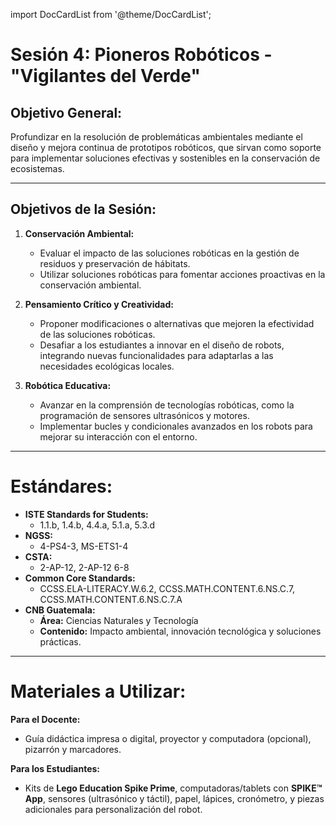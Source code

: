 import DocCardList from '@theme/DocCardList';

# Sesión 4: Pioneros Robóticos - "Vigilantes del Verde"

## Objetivo General:
Profundizar en la resolución de problemáticas ambientales mediante el diseño y mejora continua de prototipos robóticos, que sirvan como soporte para implementar soluciones efectivas y sostenibles en la conservación de ecosistemas.

---

## Objetivos de la Sesión:

1. **Conservación Ambiental:**
   - Evaluar el impacto de las soluciones robóticas en la gestión de residuos y preservación de hábitats.
   - Utilizar soluciones robóticas para fomentar acciones proactivas en la conservación ambiental.

2. **Pensamiento Crítico y Creatividad:**
   - Proponer modificaciones o alternativas que mejoren la efectividad de las soluciones robóticas.
   - Desafiar a los estudiantes a innovar en el diseño de robots, integrando nuevas funcionalidades para adaptarlas a las necesidades ecológicas locales.

3. **Robótica Educativa:**
   - Avanzar en la comprensión de tecnologías robóticas, como la programación de sensores ultrasónicos y motores.
   - Implementar bucles y condicionales avanzados en los robots para mejorar su interacción con el entorno.

---

# Estándares:

- **ISTE Standards for Students:**
  - 1.1.b, 1.4.b, 4.4.a, 5.1.a, 5.3.d
- **NGSS:**
  - 4-PS4-3, MS-ETS1-4
- **CSTA:**
  - 2-AP-12, 2-AP-12 6-8
- **Common Core Standards:**
  - CCSS.ELA-LITERACY.W.6.2, CCSS.MATH.CONTENT.6.NS.C.7, CCSS.MATH.CONTENT.6.NS.C.7.A
- **CNB Guatemala:**
  - **Área:** Ciencias Naturales y Tecnología
  - **Contenido:** Impacto ambiental, innovación tecnológica y soluciones prácticas.

---

# Materiales a Utilizar:

**Para el Docente:**
- Guía didáctica impresa o digital, proyector y computadora (opcional), pizarrón y marcadores.

**Para los Estudiantes:**
- Kits de **Lego Education Spike Prime**, computadoras/tablets con **SPIKE™ App**, sensores (ultrasónico y táctil), papel, lápices, cronómetro, y piezas adicionales para personalización del robot.

<DocCardList />
